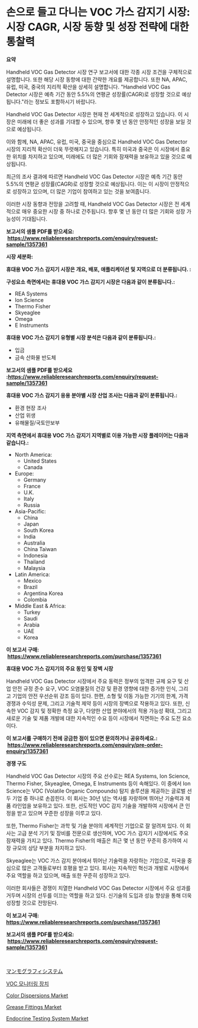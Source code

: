 <p><h1>손으로 들고 다니는 VOC 가스 감지기 시장: 시장 CAGR, 시장 동향 및 성장 전략에 대한 통찰력</h1></p><p><strong>요약</strong></p>
<p><p>Handheld VOC Gas Detector 시장 연구 보고서에 대한 각종 시장 조건을 구체적으로 설명합니다. 또한 해당 시장 동향에 대한 간략한 개요를 제공합니다. 또한 NA, APAC, 유럽, 미국, 중국의 지리적 확산을 상세히 설명합니다. "Handheld VOC Gas Detector 시장은 예측 기간 동안 5.5%의 연평균 성장률(CAGR)로 성장할 것으로 예상됩니다."라는 정보도 포함하시기 바랍니다.</p><p>Handheld VOC Gas Detector 시장은 현재 전 세계적으로 성장하고 있습니다. 이 시장은 미래에 더 좋은 성과를 기대할 수 있으며, 향후 몇 년 동안 안정적인 성장을 보일 것으로 예상됩니다.</p><p>이와 함께, NA, APAC, 유럽, 미국, 중국을 중심으로 Handheld VOC Gas Detector 시장의 지리적 확산이 더욱 뚜렷해지고 있습니다. 특히 미국과 중국은 이 시장에서 중요한 위치를 차지하고 있으며, 미래에도 더 많은 기회와 잠재력을 보유하고 있을 것으로 예상됩니다.</p><p>최근의 조사 결과에 따르면 Handheld VOC Gas Detector 시장은 예측 기간 동안 5.5%의 연평균 성장률(CAGR)로 성장할 것으로 예상됩니다. 이는 이 시장이 안정적으로 성장하고 있으며, 더 많은 기업이 참여하고 있는 것을 보여줍니다.</p><p>이러한 시장 동향과 전망을 고려할 때, Handheld VOC Gas Detector 시장은 전 세계적으로 매우 중요한 시장 중 하나로 간주됩니다. 향후 몇 년 동안 더 많은 기회와 성장 가능성이 기대됩니다.</p></p>
<p><strong>보고서의 샘플 PDF를 받으세요: &nbsp;<a href="https://www.reliableresearchreports.com/enquiry/request-sample/1357361">https://www.reliableresearchreports.com/enquiry/request-sample/1357361</a></strong></p>
<p><strong>시장 세분화:</strong></p>
<p><strong> 휴대용 VOC 가스 감지기 시장은 개요, 배포, 애플리케이션 및 지역으로 더 분류됩니다. :</strong></p>
<p><strong>구성요소 측면에서는 휴대용 VOC 가스 감지기 시장은 다음과 같이 분류됩니다.:</strong></p>
<p><ul><li>REA Systems</li><li>Ion Science</li><li>Thermo Fisher</li><li>Skyeaglee</li><li>Omega</li><li>E Instruments</li></ul></p>
<p><strong> 휴대용 VOC 가스 감지기 유형별 시장 분석은 다음과 같이 분류됩니다.:</strong></p>
<p><ul><li>입금</li><li>금속 산화물 반도체</li></ul></p>
<p><strong>보고서의 샘플 PDF를 받으세요 :<a href="https://www.reliableresearchreports.com/enquiry/request-sample/1357361">https://www.reliableresearchreports.com/enquiry/request-sample/1357361</a></strong></p>
<p><strong> 휴대용 VOC 가스 감지기 응용 분야별 시장 산업 조사는 다음과 같이 분류됩니다.:</strong></p>
<p><ul><li>환경 현장 조사</li><li>산업 위생</li><li>유해물질/국토안보부</li></ul></p>
<p><strong>지역 측면에서 휴대용 VOC 가스 감지기 지역별로 이용 가능한 시장 플레이어는 다음과 같습니다.:</strong></p>
<p><ul>
    <li>
        North America:
        <ul>
            <li>United States</li>
            <li>Canada</li>
        </ul>
    </li>
    <li>
        Europe:
        <ul>
            <li>Germany</li>
            <li>France</li>
            <li>U.K.</li>
            <li>Italy</li>
            <li>Russia</li>
        </ul>
    </li>
    <li>
        Asia-Pacific:
        <ul>
            <li>China</li>
            <li>Japan</li>
            <li>South Korea</li>
            <li>India</li>
            <li>Australia</li>
            <li>China Taiwan</li>
            <li>Indonesia</li>
            <li>Thailand</li>
            <li>Malaysia</li>
        </ul>
    </li>
    <li>
        Latin America:
        <ul>
            <li>Mexico</li>
            <li>Brazil</li>
            <li>Argentina Korea</li>
            <li>Colombia</li>
        </ul>
    </li>
    <li>
        Middle East & Africa:
        <ul>
            <li>Turkey</li>
            <li>Saudi</li>
            <li>Arabia</li>
            <li>UAE</li>
            <li>Korea</li>
        </ul>
    </li>
    </ul></p>
<p><strong>이 보고서 구매: &nbsp;<a href="https://www.reliableresearchreports.com/purchase/1357361">https://www.reliableresearchreports.com/purchase/1357361</a></strong></p>
<p><strong>휴대용 VOC 가스 감지기의 주요 동인 및 장벽 시장</strong></p>
<p><p>Handheld VOC Gas Detector 시장에서 주요 동력은 정부의 엄격한 규제 요구 및 산업 안전 규정 준수 요구, VOC 오염물질의 건강 및 환경 영향에 대한 증가한 인식, 그리고 기업의 안전 우선순위 강조 등이 있다. 한편, 소형 및 이동 가능한 기기의 한계, 가격경쟁과 수익성 문제, 그리고 기술적 제약 등이 시장의 장벽으로 작용하고 있다. 또한, 신속한 VOC 감지 및 정확한 측정 요구, 다양한 산업 분야에서의 적용 가능성 확대, 그리고 새로운 기술 및 제품 개발에 대한 지속적인 수요 등이 시장에서 직면하는 주요 도전 요소이다.</p></p>
<p><strong>이 보고서를 구매하기 전에 궁금한 점이 있으면 문의하거나 공유하세요.: &nbsp;<a href="https://www.reliableresearchreports.com/enquiry/pre-order-enquiry/1357361">https://www.reliableresearchreports.com/enquiry/pre-order-enquiry/1357361</a></strong></p>
<p><strong>경쟁 구도</strong></p>
<p><p>Handheld VOC Gas Detector 시장의 주요 선수로는 REA Systems, Ion Science, Thermo Fisher, Skyeaglee, Omega, E Instruments 등이 속해있다. 이 중에서 Ion Science는 VOC (Volatile Organic Compounds) 탐지 솔루션을 제공하는 글로벌 선두 기업 중 하나로 손꼽힌다. 이 회사는 30년 넘는 역사를 자랑하며 뛰어난 기술력과 제품 라인업을 보유하고 있다. 또한, 선도적인 VOC 감지 기술을 개발하여 시장에서 큰 인정을 받고 있으며 꾸준한 성장을 이루고 있다.</p><p>또한, Thermo Fisher는 과학 및 기술 분야의 세계적인 기업으로 잘 알려져 있다. 이 회사는 고급 분석 기기 및 장비를 전문으로 생산하며, VOC 가스 감지기 시장에서도 주요 잠재력을 가지고 있다. Thermo Fisher의 매출은 최근 몇 년 동안 꾸준히 증가하여 시장 규모의 상당 부분을 차지하고 있다.</p><p>Skyeaglee는 VOC 가스 감지 분야에서 뛰어난 기술력을 자랑하는 기업으로, 미국을 중심으로 많은 고객들로부터 호평을 받고 있다. 회사는 지속적인 혁신과 개발로 시장에서 주요 역할을 하고 있으며, 매출 또한 꾸준히 성장하고 있다.</p><p>이러한 회사들은 경쟁이 치열한 Handheld VOC Gas Detector 시장에서 주요 성과를 거두며 시장의 선두를 이끄는 역할을 하고 있다. 신기술의 도입과 성능 향상을 통해 더욱 성장할 것으로 전망된다.</p></p>
<p><strong>이 보고서 구매: &nbsp; <a href="https://www.reliableresearchreports.com/purchase/1357361">https://www.reliableresearchreports.com/purchase/1357361</a></strong></p>
<p><strong>보고서의 샘플 PDF를 받으세요: &nbsp;<a href="https://www.reliableresearchreports.com/enquiry/request-sample/1357361">https://www.reliableresearchreports.com/enquiry/request-sample/1357361</a></strong><strong></strong></p>
<p>&nbsp;</p>
<p><p><a href="https://github.com/ihabdkwlxs948/Market-Research-Report-List-1/blob/main/9969755193995.md">マンモグラフィシステム</a></p><p><a href="https://github.com/hxzi07639916/Market-Research-Report-List-1/blob/main/9113135193689.md">VOC 모니터링 장치</a></p><p><a href="https://github.com/Paul14Anderson63/Market-Research-Report-List-3/blob/main/color-dispersions-market.md">Color Dispersions Market</a></p><p><a href="https://issuu.com/reportprime-2/docs/grease-fittings-market-size-2030.pptx">Grease Fittings Market</a></p><p><a href="https://issuu.com/reportprime-2/docs/endocrine-testing-system-market-size-2030.pptx">Endocrine Testing System Market</a></p></p>
